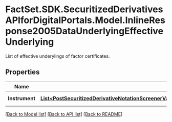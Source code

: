 # FactSet.SDK.SecuritizedDerivativesAPIforDigitalPortals.Model.InlineResponse2005DataUnderlyingEffectiveUnderlying
List of effective underylings of factor certificates.

## Properties

Name | Type | Description | Notes
------------ | ------------- | ------------- | -------------
**Instrument** | [**List&lt;PostSecuritizedDerivativeNotationScreenerValueRangesGetDataUnderlyingEffectiveUnderlyingInstrumentItems&gt;**](PostSecuritizedDerivativeNotationScreenerValueRangesGetDataUnderlyingEffectiveUnderlyingInstrumentItems.md) | Underlying instruments. | [optional] 

[[Back to Model list]](../README.md#documentation-for-models) [[Back to API list]](../README.md#documentation-for-api-endpoints) [[Back to README]](../README.md)

